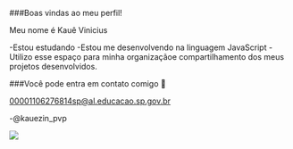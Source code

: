 ###Boas vindas ao meu perfil!

Meu nome é Kauê Vinicius

-Estou estudando
-Estou me desenvolvendo na linguagem JavaScript
-Utilizo esse espaço para minha organizaçãoe compartilhamento dos meus projetos desenvolvidos.

###Você pode entra em contato comigo 📧

00001106276814sp@al.educacao.sp.gov.br

-@kauezin_pvp

![](https://media.tenor.com/naanwY1NkuUAAAAM/troll-face.gif)
